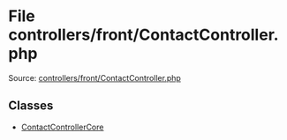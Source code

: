 File controllers/front/ContactController.php
=========

Source: [controllers/front/ContactController.php](https://github.com/PrestaShop/PrestaShop/blob/1.6.0.7/controllers/front/ContactController.php)


Classes
-------

* [ContactControllerCore](class.ContactControllerCore.md)

